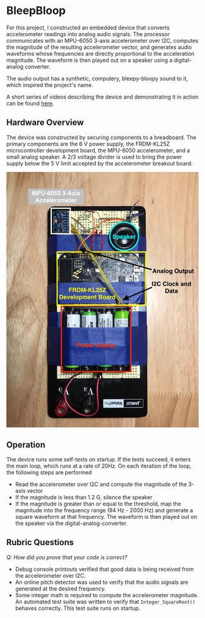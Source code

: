 # BleepBloop

For this project, I constructed an embedded device that converts accelerometer readings into analog audio signals. The processor communicates with an MPU-6050 3-axis accelerometer over I2C, computes the magnitude of the resulting accelerometer vector, and generates audio waveforms whose frequencies are directly proportional to the acceleration magnitude. The waveform is then played out on a speaker using a digital-analog converter.

The audio output has a synthetic, computery, bleepy-bloopy sound to it, which inspired the project's name.

A short series of videos describing the device and demonstrating it in action can be found [here](https://drive.google.com/drive/folders/1UxdxhDA50sSvTJ5kP92d5pLx2ZK_xWPn?usp=sharing).

## Hardware Overview

The device was constructed by securing components to a breadboard. The primary components are the 6 V power supply, the FRDM-KL25Z microcontroller development board, the MPU-6050 accelerometer, and a small analog speaker. A 2/3 voltage divider is used to bring the power supply below the 5 V limit accepted by the accelerometer breakout board.

![BleepBloop Board](bleep-bloop-device-annotated.jpeg)

## Operation

The device runs some self-tests on startup. If the tests succeed, it enters the main loop, which runs at a rate of 20Hz. On each iteration of the loop, the following steps are performed

- Read the accelerometer over I2C and compute the magnitude of the 3-axis vector
- If the magnitude is less than 1.2 G, silence the speaker
- If the magnitude is greater than or equal to the threshold, map the magnitude into the frequency range (94 Hz - 2000 Hz) and generate a square waveform at that frequency. The waveform is then played out on the speaker via the digital-analog-converter.

## Rubric Questions

*Q: How did you prove that your code is correct?*

- Debug console printouts verified that good data is being received from the accelerometer over I2C.
- An online pitch detector was used to verify that the audio signals are generated at the desired frequency.
- Some integer math is required to compute the accelerometer magnitude. An automated test suite was written to verify that `Integer_SquareRoot()` behaves correctly. This test suite runs on startup.